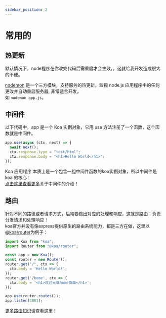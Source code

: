 ```yaml
---
sidebar_position: 2
---
```


# 常用的


## 热更新
默认情况下，node程序在你改完代码后需重启才会生效，，这就给我开发造成很大的不便。   

[nodemon](https://github.com/remy/nodemon) 是一个三方模块，支持服务的热更新，监视 node.js 应用程序中的任何更改并自动重启服务器, 非常适合开发。   
如 `nodemon app.js`。


## 中间件
以下代码中，app 是一个 Koa 实例对象，它用 use 方法注册了一个函数，这个函数就是中间件。
```js
app.use(async (ctx, next) => {
  await next();
  ctx.response.type = "text/html";
  ctx.response.body = "<h1>Hello World</h1>";
});
```
Koa 应用程序 本质上是一个包含一组中间件函数的koa实例对象，所以中间件是 koa 的核心！   
[点击这里查看更多](/node/koa/middleware)关于中间件的介绍！





## 路由
针对不同的路径或者请求方式，后端要做出对应的处理和响应，这就是路由：负责分发请求和处理响应！   
koa官方并没有像express提供原生的路由系统能力，都是三方在做，这里以[@koa/router](https://github.com/koajs/router)为例子：
```js
import Koa from "koa";
import Router from "@koa/router";

const app = new Koa();
const router = new Router();
router.get("/", ctx => {
  ctx.body = 'Hello World!';
});
router.get('/home', ctx => {
  ctx.body = '<h1>欢迎光临home页面</h1>';
});

app.use(router.routes());
app.listen(3001);
```

[更多路由知识](/node/koa/router)请查看这里！



